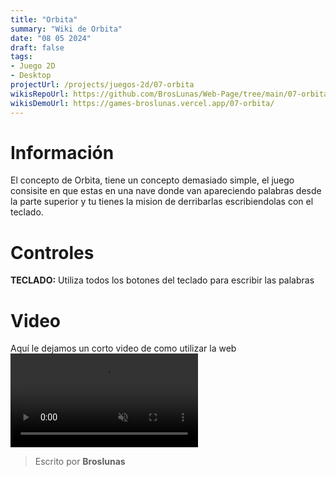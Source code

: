 ```yaml
---
title: "Orbita"
summary: "Wiki de Orbita"
date: "08 05 2024"
draft: false
tags:
- Juego 2D
- Desktop
projectUrl: /projects/juegos-2d/07-orbita
wikisRepoUrl: https://github.com/BrosLunas/Web-Page/tree/main/07-orbita/
wikisDemoUrl: https://games-broslunas.vercel.app/07-orbita/
---
```

# Información
El concepto de Orbita, tiene un concepto demasiado simple, el juego consisite en que estas en una nave donde van apareciendo palabras desde la parte superior y tu tienes la mision de derribarlas escribiendolas con el teclado.

# Controles
<b>TECLADO:</b> Utiliza todos los botones del teclado para escribir las palabras <br>

# Video
Aquí le dejamos un corto video de como utilizar la web
<video class="container video" controls muted>
    <source src="/assets/video/gameplay/orbita.mp4" type="video/mp4">
</video>

> Escrito por **Broslunas**
